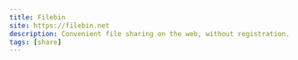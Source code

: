 ```yaml
---
title: Filebin
site: https://filebin.net
description: Convenient file sharing on the web, without registration. The files will expire automatically 1 week.
tags: [share]
---
```

